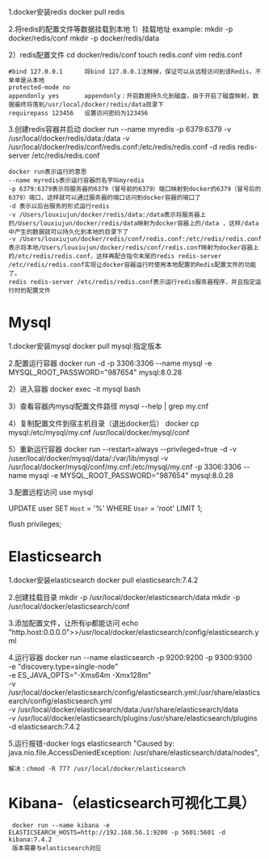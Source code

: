 1.docker安装redis
    docker pull redis


2.将redis的配置文件等数据挂载到本地
1）挂载地址
example:
    mkdir -p docker/redis/conf
    mkdir -p docker/redis/data

2）redis配置文件
    cd docker/redis/conf
    touch redis.conf
    vim redis.conf

    #bind 127.0.0.1      将bind 127.0.0.1注释掉，保证可以从远程访问到该Redis，不单单是从本地
    protected-mode no
    appendonly yes       appendonly：开启数据持久化到磁盘，由于开启了磁盘映射，数据最终将落到/usr/local/docker/redis/data目录下
    requirepass 123456   设置访问密码为123456

3.创建redis容器并启动
docker run --name myredis -p 6379:6379 -v /usr/local/docker/redis/data:/data -v /usr/local/docker/redis/conf/redis.conf:/etc/redis/redis.conf -d redis redis-server /etc/redis/redis.conf

    docker run表示运行的意思
    --name myredis表示运行容器的名字叫myredis
    -p 6379:6379表示将服务器的6379（冒号前的6379）端口映射到docker的6379（冒号后的6379）端口，这样就可以通过服务器的端口访问到docker容器的端口了
    -d 表示以后台服务的形式运行redis
    -v /Users/louxiujun/docker/redis/data:/data表示将服务器上的/Users/louxiujun/docker/redis/data映射为docker容器上的/data ，这样/data中产生的数据就可以持久化到本地的目录下了
    -v /Users/louxiujun/docker/redis/conf/redis.conf:/etc/redis/redis.conf表示将本地/Users/louxiujun/docker/redis/conf/redis.conf映射为docker容器上的/etc/redis/redis.conf，这样再配合指令末尾的redis redis-server /etc/redis/redis.conf实现让docker容器运行时使用本地配置的Redis配置文件的功能了。
    redis redis-server /etc/redis/redis.conf表示运行redis服务器程序，并且指定运行时的配置文件


# Mysql
1.docker安装mysql
    docker pull mysql:指定版本

2.配置运行容器
docker run -d -p 3306:3306 --name mysql -e MYSQL_ROOT_PASSWORD="987654" mysql:8.0.28

2）进入容器
docker exec -it mysql bash

3）查看容器内mysql配置文件路径
mysql --help | grep my.cnf

4）复制配置文件到宿主机目录（退出docker后）
docker cp mysql:/etc/mysql/my.cnf /usr/local/docker/mysql/conf

5）重新运行容器
docker run --restart=always --privileged=true -d -v /user/local/docker/mysql/data/:/var/lib/mysql -v /usr/local/docker/mysql/conf/my.cnf:/etc/mysql/my.cnf -p 3306:3306 --name mysql -e MYSQL_ROOT_PASSWORD="987654" mysql:8.0.28

3.配置远程访问
use mysql

UPDATE user SET `Host` = '%' WHERE `User` = 'root' LIMIT 1;

flush privileges;


# Elasticsearch
1.docker安装elasticsearch
    docker pull elasticsearch:7.4.2

2.创建挂载目录
    mkdir -p /usr/local/docker/elasticsearch/data
    mkdir -p /usr/local/docker/elasticsearch/conf

3.添加配置文件，让所有ip都能访问
    echo "http.host:0.0.0.0">>/usr/local/docker/elasticsearch/config/elasticsearch.yml

4.运行容器
    docker run --name elasticsearch -p 9200:9200 -p 9300:9300 \
        -e "discovery.type=single-node" \
        -e ES_JAVA_OPTS="-Xms64m -Xmx128m" \
        -v /usr/local/docker/elasticsearch/config/elasticsearch.yml:/usr/share/elasticsearch/config/elasticsearch.yml \
        -v /usr/local/docker/elasticsearch/data:/usr/share/elasticsearch/data \
        -v /usr/local/docker/elasticsearch/plugins:/usr/share/elasticsearch/plugins \
        -d elasticsearch:7.4.2

5.运行报错-docker logs elasticsearch
    "Caused by: java.nio.file.AccessDeniedException: /usr/share/elasticsearch/data/nodes",

    解决：chmod -R 777 /usr/local/docker/elasticsearch

# Kibana-（elasticsearch可视化工具）
     docker run --name kibana -e ELASTICSEARCH_HOSTS=http://192.168.56.1:9200 -p 5601:5601 -d kibana:7.4.2
     版本需要与elasticsearch对应




